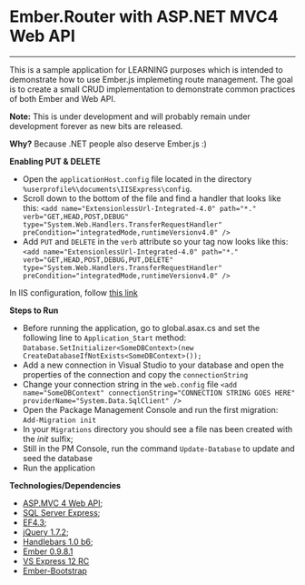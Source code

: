 Ember.Router with ASP.NET MVC4 Web API
======================================
--------------------------------------

This is a sample application for LEARNING purposes which is intended to demonstrate how to use Ember.js implemeting route management. 
The goal is to create a small CRUD implementation to demonstrate common practices of both Ember and Web API.

**Note:** This is under development and will probably remain under development forever as new bits are released.


**Why?** Because .NET people also deserve Ember.js :)


**Enabling PUT & DELETE**


 - Open the `applicationHost.config` file located in the directory `%userprofile%\documents\IISExpress\config`.  
 - Scroll down to the bottom of the file and find a handler that looks like this:
   `<add name="ExtensionlessUrl-Integrated-4.0" path="*." verb="GET,HEAD,POST,DEBUG" 
         type="System.Web.Handlers.TransferRequestHandler" 
         preCondition="integratedMode,runtimeVersionv4.0" />` 
 - Add `PUT` and `DELETE` in the `verb` attribute so your tag now looks like this:
   `<add name="ExtensionlessUrl-Integrated-4.0" path="*." verb="GET,HEAD,POST,DEBUG,PUT,DELETE" 
        type="System.Web.Handlers.TransferRequestHandler" 
         preCondition="integratedMode,runtimeVersionv4.0" />`

In IIS configuration, follow [this link](http://geekswithblogs.net/michelotti/archive/2011/05/28/resolve-404-in-iis-express-for-put-and-delete-verbs.aspx)
 

**Steps to Run**


 - Before running the application, go to global.asax.cs and set the following line to `Application_Start` method:
   `Database.SetInitializer<SomeDBContext>(new CreateDatabaseIfNotExists<SomeDBContext>());`
 - Add a new connection in Visual Studio to your database and open the properties of the connection and copy the `connectionString`
 - Change your connection string in the `web.config` file
    `<add name="SomeDBContext" connectionString="CONNECTION STRING GOES HERE" providerName="System.Data.SqlClient" />`
 - Open the Package Management Console and run the first migration:
   `Add-Migration init`
 - In your `Migrations` directory you should see a file nas been created with the *init* sulfix;
 - Still in the PM Console, run the command  `Update-Database` to update and seed the database
 - Run the application 

  
**Technologies/Dependencies**


- [ASP.MVC 4 Web API](http://www.asp.net/web-api);
- [SQL Server Express](http://www.microsoft.com/sqlserver/en/us/editions/2012-editions/express.aspx);
- [EF4.3](http://nuget.org/packages/EntityFramework);
- [jQuery 1.7.2](http://nuget.org/packages/jquery);
- [Handlebars 1.0 b6](https://github.com/wycats/handlebars.js/);
- [Ember 0.9.8.1](https://github.com/emberjs/ember.js)
- [VS Express 12 RC](http://www.microsoft.com/visualstudio/11/en-us/downloads)
- [Ember-Bootstrap](https://github.com/jzajpt/ember-bootstrap)
